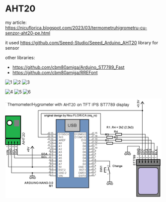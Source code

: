 # AHT20
my article: https://nicuflorica.blogspot.com/2023/03/termometruhigrometru-cu-senzor-aht20-pe.html

it used https://github.com/Seeed-Studio/Seeed_Arduino_AHT20 library for sensor

other libraries: 
- https://github.com/cbm80amiga/Arduino_ST7789_Fast
- https://github.com/cbm80amiga/RREFont

![1](https://blogger.googleusercontent.com/img/b/R29vZ2xl/AVvXsEhVsGp-H_o7L2CbVhVD41kFYPY6IIAs3KMIeL-iifshoaAbVPrgqSHqREkmRd-aFAO5Hyn0LO8g40i2geDj-C8LR7dfSzQR5ot2RUOGFWqqvPa0ySY9ZUyBkkthBiUQRqOk7riio6SnVMmx1uR44QnvxMifhci-DderINSooEC2ntuj8A626ORCu6jCOA/w200-h150/aht20_mod1_th.jpg)
![2](https://blogger.googleusercontent.com/img/b/R29vZ2xl/AVvXsEhyrvccPOA2k843UTDv9H1629GnSewn9IisxyX8KqM32oXgdk7qgR2Ji_YWbSxS9kraqMIKtb2tvMidylEooVzXZHwrYEGA8L3g2M-8ze7KmDCD-nXPsn8vLDq7FkxKPLGbP2JHoDsksLRlUu7oIbw4sko8URnGWQtBBl3Vw4ZguuYTn299IZMrWJP7Gw/w200-h150/aht20_mod1_t.jpg)
![3](https://blogger.googleusercontent.com/img/b/R29vZ2xl/AVvXsEhZhkRxmX4zxWpJBRDx6EU0Ny1JcrpxgCLYqpkTWo_REnI-y8j6pw1qkTWQ3L9KJ4xxw6YH4xt2aLmO3kJzTSe2ijsTV5V2HLWazPuI5yd84xXZe2TgkBZghYxFZK7EljHN-s-SDzp2U4YBlNGnc7pjFIp33WKffvu8sMl13hit554bFRo49CN6gPGCvA/w200-h150/aht20_mod1_h.jpg)

![4](https://blogger.googleusercontent.com/img/b/R29vZ2xl/AVvXsEinyjOgQSxpaHW7-_ynXx5tW0OrXtGFOV62Q16BJF9zFJqIUBTrd4LI4IWUjB_rAr1WDT_Pp7XM_dZFL19HYYsHEPMkZF-SNepzBFwXHyPIBB6hM0BwpnDptJeM6EJh7pGZy7Hb1wRDj1kPXvIjhfIiR7UPuWIZACuL4u-2NOaVUX5mQ8UoI3FAWrfz_w/w200-h150/aht20_mod2_th.jpg)
![5](https://blogger.googleusercontent.com/img/b/R29vZ2xl/AVvXsEgzUdHPHisYVzpoj5AVhWcnzGOgPVMYNS0b2qfU-gLL97ckzn_Ia93H_j8KvZhVKj1Zq7EU3MwEU8bSzrbI-w3QazY-FXQt9iaqKDPK92vyo041D5HpRnx_NhfzYlEmN7Mlx7F1LeB1p_qGKcSX0JulFPxpre5fUZUGdpaisdIdVgCLKASfrmg1--j3Nw/w200-h150/aht20_mod2_t.jpg)
![6](https://blogger.googleusercontent.com/img/b/R29vZ2xl/AVvXsEi0x06iHDZhsaHuc5pTOCFU81i_jSkxo2AdtUaTd71jz70bZJq-x6QybpUYv-T6zhDrmKpyqLyqN_y0oNIFaFBHmV5iYg1_rxAr2KPJqrgIW1oYgpcaVYXqC8bx6uGt3i_D6wg5eVqNpQUa5VE2aSMjMqWPRDYhOcRKC_cB39NPOmIKnog5J77de4XSOA/w200-h150/aht20_mod2_h.jpg)

 ![schematic](https://github.com/tehniq3/AHT20/blob/main/AHT20_ST7789_sch1.png)
